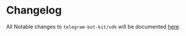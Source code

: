 # Changelog

All Notable changes to `telegram-bot-kit/sdk` will be documented [here](https://telegram-bot-sdk.readme.io/docs/changelog).
